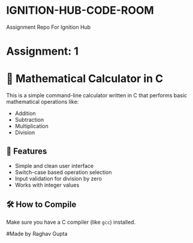 # IGNITION-HUB-CODE-ROOM
Assignment Repo For Ignition Hub

# Assignment: 1
# 🧮 Mathematical Calculator in C

This is a simple command-line calculator written in C that performs basic mathematical operations like:

- Addition
- Subtraction
- Multiplication
- Division

## 📌 Features

- Simple and clean user interface
- Switch-case based operation selection
- Input validation for division by zero
- Works with integer values

## 🛠️ How to Compile

Make sure you have a C compiler (like `gcc`) installed.

#Made by Raghav Gupta 

